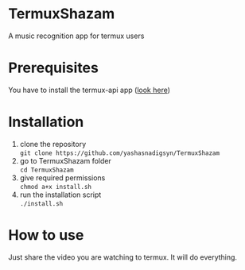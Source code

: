 # TermuxShazam

A music recognition app for termux users

# Prerequisites

You have to install the termux-api app ([look here](https://wiki.termux.com/wiki/Termux:API))

# Installation

1) clone the repository\
`git clone https://github.com/yashasnadigsyn/TermuxShazam`
2) go to TermuxShazam folder\
`cd TermuxShazam`
3) give required permissions\
`chmod a+x install.sh`
4) run the installation script\
`./install.sh`

# How to use

Just share the video you are watching to termux. It will do everything.

